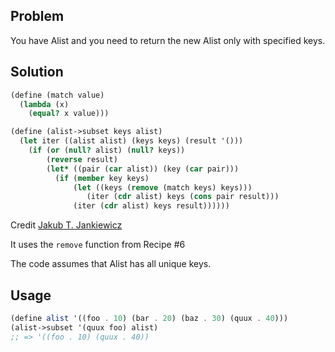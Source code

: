 ## Problem
You have Alist and you need to return the new Alist only with specified keys.

## Solution
```scheme
(define (match value)
  (lambda (x)
    (equal? x value)))

(define (alist->subset keys alist)
  (let iter ((alist alist) (keys keys) (result '()))
    (if (or (null? alist) (null? keys))
        (reverse result)
        (let* ((pair (car alist)) (key (car pair)))
          (if (member key keys)
              (let ((keys (remove (match keys) keys)))
                 (iter (cdr alist) keys (cons pair result)))
              (iter (cdr alist) keys result))))))
```
Credit [Jakub T. Jankiewicz](https://jcubic.pl/me)

It uses the `remove` function from Recipe #6

The code assumes that Alist has all unique keys.

## Usage
```scheme
(define alist '((foo . 10) (bar . 20) (baz . 30) (quux . 40)))
(alist->subset '(quux foo) alist)
;; => '((foo . 10) (quux . 40))
```